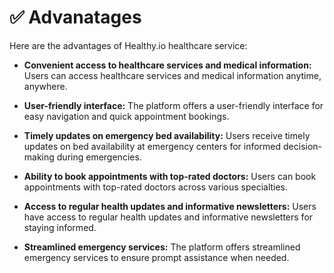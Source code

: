 # ✅ Advanatages

Here are the advantages of Healthy.io healthcare service:

- **Convenient access to healthcare services and medical information:** Users can access healthcare services and medical information anytime, anywhere.

- **User-friendly interface:** The platform offers a user-friendly interface for easy navigation and quick appointment bookings.

- **Timely updates on emergency bed availability:** Users receive timely updates on bed availability at emergency centers for informed decision-making during emergencies.

- **Ability to book appointments with top-rated doctors:** Users can book appointments with top-rated doctors across various specialties.

- **Access to regular health updates and informative newsletters:** Users have access to regular health updates and informative newsletters for staying informed.

- **Streamlined emergency services:** The platform offers streamlined emergency services to ensure prompt assistance when needed.
